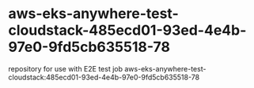 # aws-eks-anywhere-test-cloudstack-485ecd01-93ed-4e4b-97e0-9fd5cb635518-78
repository for use with E2E test job aws-eks-anywhere-test-cloudstack:485ecd01-93ed-4e4b-97e0-9fd5cb635518-78
